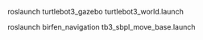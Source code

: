 roslaunch turtlebot3_gazebo turtlebot3_world.launch

roslaunch birfen_navigation tb3_sbpl_move_base.launch


